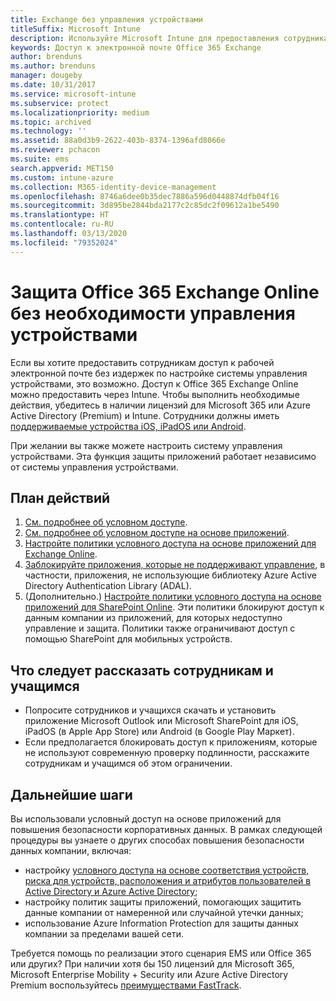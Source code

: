 ```yaml
---
title: Exchange без управления устройствами
titleSuffix: Microsoft Intune
description: Используйте Microsoft Intune для предоставления сотрудникам доступа к электронной почте Office 365 Exchange Online без настройки системы управления устройствами.
keywords: Доступ к электронной почте Office 365 Exchange
author: brenduns
ms.author: brenduns
manager: dougeby
ms.date: 10/31/2017
ms.service: microsoft-intune
ms.subservice: protect
ms.localizationpriority: medium
ms.topic: archived
ms.technology: ''
ms.assetid: 88a0d3b9-2622-403b-8374-1396afd8066e
ms.reviewer: pchacon
ms.suite: ems
search.appverid: MET150
ms.custom: intune-azure
ms.collection: M365-identity-device-management
ms.openlocfilehash: 8746a6dee0b35dec7886a596d0448874dfb04f16
ms.sourcegitcommit: 3d895be2844bda2177c2c85dc2f09612a1be5490
ms.translationtype: HT
ms.contentlocale: ru-RU
ms.lasthandoff: 03/13/2020
ms.locfileid: "79352024"
---
```

# <a name="protect-office-365-exchange-online-without-requiring-device-management"></a>Защита Office 365 Exchange Online без необходимости управления устройствами

Если вы хотите предоставить сотрудникам доступ к рабочей электронной почте без издержек по настройке системы управления устройствами, это возможно. Доступ к Office 365 Exchange Online можно предоставить через Intune. Чтобы выполнить необходимые действия, убедитесь в наличии лицензий для Microsoft 365 или Azure Active Directory (Premium) и Intune. Сотрудники должны иметь [поддерживаемые устройства iOS, iPadOS или Android](../fundamentals/supported-devices-browsers.md). 

При желании вы также можете настроить систему управления устройствами. Эта функция защиты приложений работает независимо от системы управления устройствами. 

## <a name="action-plan"></a>План действий

1. [См. подробнее об условном доступе](conditional-access.md). 
2. [См. подробнее об условном доступе на основе приложений](app-based-conditional-access-intune.md).
3. [Настройте политики условного доступа на основе приложений для Exchange Online](app-based-conditional-access-intune-create.md).
4. [Заблокируйте приложения, которые не поддерживают управление](app-modern-authentication-block.md), в частности, приложения, не использующие библиотеку Azure Active Directory Authentication Library (ADAL).
5. (Дополнительно.) [Настройте политики условного доступа на основе приложений для SharePoint Online](app-based-conditional-access-intune-create.md). Эти политики блокируют доступ к данным компании из приложений, для которых недоступно управление и защита. Политики также ограничивают доступ с помощью SharePoint для мобильных устройств. 

## <a name="what-to-tell-employees-and-students"></a>Что следует рассказать сотрудникам и учащимся

* Попросите сотрудников и учащихся скачать и установить приложение Microsoft Outlook или Microsoft SharePoint для iOS, iPadOS (в Apple App Store) или Android (в Google Play Маркет). 
* Если предполагается блокировать доступ к приложениям, которые не используют современную проверку подлинности, расскажите сотрудникам и учащимся об этом ограничении. 

## <a name="next-steps"></a>Дальнейшие шаги

Вы использовали условный доступ на основе приложений для повышения безопасности корпоративных данных. В рамках следующей процедуры вы узнаете о других способах повышения безопасности данных компании, включая: 

* настройку [условного доступа на основе соответствия устройств, риска для устройств, расположения и атрибутов пользователей в Active Directory и Azure Active Directory](https://docs.microsoft.com/azure/active-directory/active-directory-conditional-access-azure-portal);  
* настройку политик защиты приложений, помогающих защитить данные компании от намеренной или случайной утечки данных; 
* использование Azure Information Protection для защиты данных компании за пределами вашей сети. 

Требуется помощь по реализации этого сценария EMS или Office 365 или других? При наличии хотя бы 150 лицензий для Microsoft 365, Microsoft Enterprise Mobility + Security или Azure Active Directory Premium воспользуйтесь [преимуществами FastTrack](https://docs.microsoft.com/enterprise-mobility-security/solutions/enterprise-mobility-fasttrack-program). 
